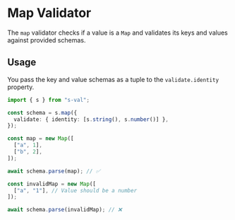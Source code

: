 # Map Validator

The `map` validator checks if a value is a `Map` and validates its keys and values against provided schemas.

## Usage

You pass the key and value schemas as a tuple to the `validate.identity` property.

```typescript
import { s } from "s-val";

const schema = s.map({
  validate: { identity: [s.string(), s.number()] },
});

const map = new Map([
  ["a", 1],
  ["b", 2],
]);

await schema.parse(map); // ✅

const invalidMap = new Map([
  ["a", "1"], // Value should be a number
]);

await schema.parse(invalidMap); // ❌
```
